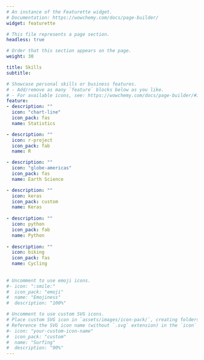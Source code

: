 ```yaml
---
# An instance of the Featurette widget.
# Documentation: https://wowchemy.com/docs/page-builder/
widget: featurette

# This file represents a page section.
headless: true

# Order that this section appears on the page.
weight: 30

title: Skills
subtitle:

# Showcase personal skills or business features.
# - Add/remove as many `feature` blocks below as you like.
# - For available icons, see: https://wowchemy.com/docs/page-builder/#icons
feature:
- description: ""
  icon: "chart-line"
  icon_pack: fas
  name: Statistics

- description: ""
  icon: r-project
  icon_pack: fab
  name: R

- description: ""
  icon: "globe-americas"
  icon_pack: fas
  name: Earth Science

- description: ""
  icon: keras
  icon_pack: custom
  name: Keras
 
- description: ""
  icon: python
  icon_pack: fab
  name: Python
 
- description: ""
  icon: biking
  icon_pack: fas
  name: Cycling
 
 
# Uncomment to use emoji icons.
#- icon: ":smile:"
#  icon_pack: "emoji"
#  name: "Emojiness"
#  description: "100%"  

# Uncomment to use custom SVG icons.
# Place custom SVG icon in `assets/images/icon-pack/`, creating folders if necessary.
# Reference the SVG icon name (without `.svg` extension) in the `icon` field.
#- icon: "your-custom-icon-name"
#  icon_pack: "custom"
#  name: "Surfing"
#  description: "90%"
---
```

